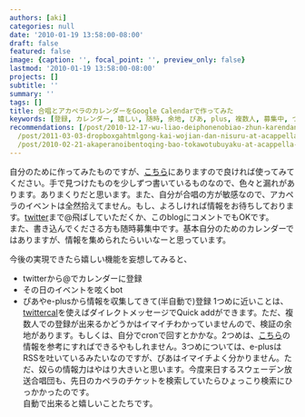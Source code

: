 ```yaml
---
authors: [aki]
categories: null
date: '2010-01-19 13:58:00-08:00'
draft: false
featured: false
image: {caption: '', focal_point: '', preview_only: false}
lastmod: '2010-01-19 13:58:00-08:00'
projects: []
subtitle: ''
summary: ''
tags: []
title: 合唱とアカペラのカレンダーをGoogle Calendarで作ってみた
keywords: [登録, カレンダー, 嬉しい, 随時, 余地, ぴあ, plus, 複数人, 募集中, つめ]
recommendations: [/post/2010-12-17-wu-liao-deiphonenobiao-zhun-karendaniakapera-slash-he-chang-karendawobiao-shi-surufang-fa/,
  /post/2011-03-03-dropboxgahtmlgong-kai-wojian-dan-nisuru-at-acappella-eventguan-lian-matomesaitozuo-cheng-sitemita/,
  /post/2010-02-21-akaperanoibentoqing-bao-tokawotubuyaku-at-acappella-eventnoshi-ifang/]
---
```


自分のために作ってみたものですが、[こちら](http://www.google.com/calendar/embed?src=YWNhcHBlbGxhLmV2ZW50QGdtYWlsLmNvbQ)にありますので良ければ使ってみてください。手で見つけたものを少しずつ書いているものなので、色々と漏れがあります。ありまくりだと思います。また、自分が合唱の方が敏感なので、アカペラのイベントは全然拾えてません。もし、よろしければ情報をお待ちしております。[twitter](http://twitter.com/chezou)まで@飛ばしていただくか、このblogにコメントでもOKです。  
また、書き込んでくださる方も随時募集中です。基本自分のためのカレンダーではありますが、情報を集められたらいいなーと思っています。

今後の実現できたら嬉しい機能を妄想してみると、

- twitterから@でカレンダーに登録
- その日のイベントを呟くbot
- ぴあやe-plusから情報を収集してきて(半自動で)登録
1つめに近いことは、[twittercal](http://twittercal.com/)を使えばダイレクトメッセージでQuick addができます。ただ、複数人での登録が出来るかどうかはイマイチわかっていませんので、検証の余地があります。もしくは、自分でcronで回すとかかな。2つめは、[こちら](http://blog.hachikobrass.com/2009/11/googletwitterxrea.html)の情報を参考にすればできるやもしれません。3つめについては、e-plusはRSSを吐いているみたいなのですが、ぴあはイマイチよく分かりません。ただ、奴らの情報力はやはり大きいと思います。今度来日するスウェーデン放送合唱団も、先日のカペラのチケットを検索していたらひょっこり検索にひっかかったのです。  
自動で出来ると嬉しいことたちです。